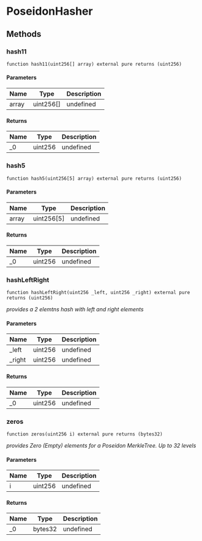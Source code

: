 # PoseidonHasher









## Methods

### hash11

```solidity
function hash11(uint256[] array) external pure returns (uint256)
```





#### Parameters

| Name | Type | Description |
|---|---|---|
| array | uint256[] | undefined

#### Returns

| Name | Type | Description |
|---|---|---|
| _0 | uint256 | undefined

### hash5

```solidity
function hash5(uint256[5] array) external pure returns (uint256)
```





#### Parameters

| Name | Type | Description |
|---|---|---|
| array | uint256[5] | undefined

#### Returns

| Name | Type | Description |
|---|---|---|
| _0 | uint256 | undefined

### hashLeftRight

```solidity
function hashLeftRight(uint256 _left, uint256 _right) external pure returns (uint256)
```



*provides a 2 elemtns hash with left and right elements*

#### Parameters

| Name | Type | Description |
|---|---|---|
| _left | uint256 | undefined
| _right | uint256 | undefined

#### Returns

| Name | Type | Description |
|---|---|---|
| _0 | uint256 | undefined

### zeros

```solidity
function zeros(uint256 i) external pure returns (bytes32)
```



*provides Zero (Empty) elements for a Poseidon MerkleTree. Up to 32 levels*

#### Parameters

| Name | Type | Description |
|---|---|---|
| i | uint256 | undefined

#### Returns

| Name | Type | Description |
|---|---|---|
| _0 | bytes32 | undefined




